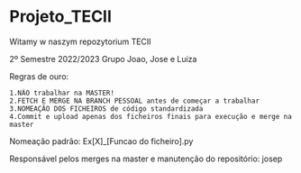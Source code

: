 # Projeto_TECII

Witamy w naszym repozytorium TECII

2º Semestre 2022/2023
Grupo Joao, Jose e Luiza

Regras de ouro:

    1.NÃO trabalhar na MASTER!
    2.FETCH E MERGE NA BRANCH PESSOAL antes de começar a trabalhar
    3.NOMEAÇÃO DOS FICHEIROS de código standardizada
    4.Commit e upload apenas dos ficheiros finais para execução e merge na master

Nomeação padrão: Ex[X]_[Funcao do ficheiro].py

Responsável pelos merges na master e manutenção do repositório: josep
